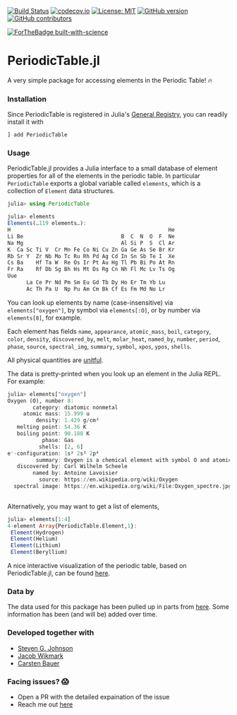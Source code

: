 [![Build Status](https://github.com/JuliaPhysics/PeriodicTable.jl/workflows/CI/badge.svg)](https://github.com/JuliaPhysics/PeriodicTable.jl/actions)
[![codecov.io](http://codecov.io/github/JuliaPhysics/PeriodicTable.jl/coverage.svg?branch=master)](http://codecov.io/github/JuliaPhysics/PeriodicTable.jl?branch=master)
[![License: MIT](https://img.shields.io/badge/License-MIT-yellow.svg)](https://opensource.org/licenses/MIT)
[![GitHub version](https://badge.fury.io/gh/JuliaPhysics%2FPeriodicTable.jl.svg)](https://github.com/JuliaPhysics/PeriodicTable.jl)
[![GitHub contributors](https://img.shields.io/github/contributors/rahulkp220/PeriodicTable.jl.svg)](https://github.com/rahulkp220/PeriodicTable.jl/graphs/contributors)

[![ForTheBadge built-with-science](http://ForTheBadge.com/images/badges/built-with-science.svg)](https://github.com/rahulkp220/)


# PeriodicTable.jl
A very simple package for accessing elements in the Periodic Table! :fire:

### Installation
Since PeriodicTable is registered in Julia's [General Registry](https://github.com/JuliaRegistries/General), you can readily install it with
```julia
] add PeriodicTable
```


### Usage
PeriodicTable.jl provides a Julia interface to a small database of element
properties for all of the elements in the periodic table. In particular `PeriodicTable` exports a global variable called `elements`, which is a collection of
`Element` data structures.

```julia
julia> using PeriodicTable

julia> elements
Elements(…119 elements…):
H                                                  He
Li Be                               B  C  N  O  F  Ne
Na Mg                               Al Si P  S  Cl Ar
K  Ca Sc Ti V  Cr Mn Fe Co Ni Cu Zn Ga Ge As Se Br Kr
Rb Sr Y  Zr Nb Mo Tc Ru Rh Pd Ag Cd In Sn Sb Te I  Xe
Cs Ba    Hf Ta W  Re Os Ir Pt Au Hg Tl Pb Bi Po At Rn
Fr Ra    Rf Db Sg Bh Hs Mt Ds Rg Cn Nh Fl Mc Lv Ts Og
Uue                                                   
      La Ce Pr Nd Pm Sm Eu Gd Tb Dy Ho Er Tm Yb Lu    
      Ac Th Pa U  Np Pu Am Cm Bk Cf Es Fm Md No Lr
```

You can look up elements by name (case-insensitive)
via `elements["oxygen"]`, by symbol via `elements[:O]`, or by number via
`elements[8]`, for example.

Each element has fields `name`, `appearance`, `atomic_mass`, `boil`, `category`, `color`, `density`, `discovered_by`, `melt`, `molar_heat`, `named_by`, `number`, `period`, `phase`, `source`, `spectral_img`, `summary`, `symbol`, `xpos`, `ypos`, `shells`.

All physical quantities are [unitful](https://github.com/ajkeller34/Unitful.jl).

The data is pretty-printed when you look up an element in the Julia REPL.
For example:
```julia
julia> elements["oxygen"]
Oxygen (O), number 8:
        category: diatomic nonmetal
     atomic mass: 15.999 u
         density: 1.429 g/cm³
   melting point: 54.36 K
   boiling point: 90.188 K
           phase: Gas
          shells: [2, 6]
e⁻-configuration: 1s² 2s² 2p⁴
         summary: Oxygen is a chemical element with symbol O and atomic number 8. It is a member of the chalcogen group on the periodic table and is a highly reactive nonmetal and oxidizing agent that readily forms compounds (notably oxides) with most elements. By mass, oxygen is the third-most abundant element in the universe, after hydrogen and helium.
   discovered by: Carl Wilhelm Scheele
        named by: Antoine Lavoisier
          source: https://en.wikipedia.org/wiki/Oxygen
  spectral image: https://en.wikipedia.org/wiki/File:Oxygen_spectre.jpg
 
```
Alternatively, you may want to get a list of elements,
```julia
julia> elements[1:4]
4-element Array{PeriodicTable.Element,1}:
 Element(Hydrogen) 
 Element(Helium)   
 Element(Lithium)  
 Element(Beryllium)
 ```
 
 A nice interactive visualization of the periodic table, based on PeriodicTable.jl, can be found [here](https://github.com/lancebeet/julia-scripts#periodictabletoyjl).

### Data by
The data used for this package has been pulled up in parts from [here](https://github.com/Bowserinator/Periodic-Table-JSON).
Some information has been (and will be) added over time.

### Developed together with
* [Steven G. Johnson](https://github.com/stevengj)
* [Jacob Wikmark](https://github.com/lancebeet)
* [Carsten Bauer](https://github.com/crstnbr)

### Facing issues? :scream:
* Open a PR with the detailed expaination of the issue
* Reach me out [here](https://www.rahullakhanpal.in)
